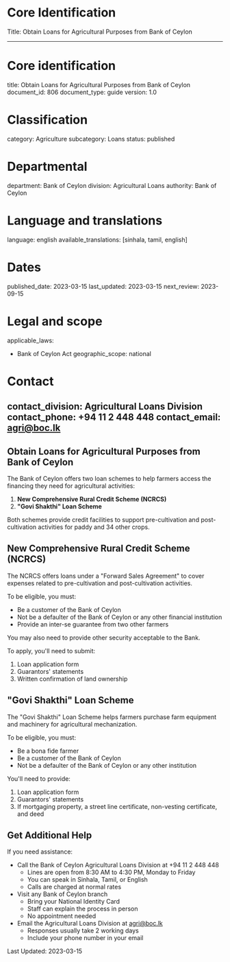 # Core Identification
Title: Obtain Loans for Agricultural Purposes from Bank of Ceylon

---
# Core identification
title: Obtain Loans for Agricultural Purposes from Bank of Ceylon
document_id: 806
document_type: guide
version: 1.0

# Classification
category: Agriculture
subcategory: Loans
status: published

# Departmental
department: Bank of Ceylon
division: Agricultural Loans
authority: Bank of Ceylon

# Language and translations
language: english
available_translations: [sinhala, tamil, english]

# Dates
published_date: 2023-03-15
last_updated: 2023-03-15
next_review: 2023-09-15

# Legal and scope
applicable_laws:
  - Bank of Ceylon Act
geographic_scope: national

# Contact
contact_division: Agricultural Loans Division
contact_phone: +94 11 2 448 448
contact_email: agri@boc.lk
---

## Obtain Loans for Agricultural Purposes from Bank of Ceylon

The Bank of Ceylon offers two loan schemes to help farmers access the financing they need for agricultural activities:

1. **New Comprehensive Rural Credit Scheme (NCRCS)**
2. **"Govi Shakthi" Loan Scheme**

Both schemes provide credit facilities to support pre-cultivation and post-cultivation activities for paddy and 34 other crops.

## New Comprehensive Rural Credit Scheme (NCRCS)

The NCRCS offers loans under a "Forward Sales Agreement" to cover expenses related to pre-cultivation and post-cultivation activities.

To be eligible, you must:
- Be a customer of the Bank of Ceylon
- Not be a defaulter of the Bank of Ceylon or any other financial institution
- Provide an inter-se guarantee from two other farmers

You may also need to provide other security acceptable to the Bank.

To apply, you'll need to submit:
1. Loan application form
2. Guarantors' statements
3. Written confirmation of land ownership

## "Govi Shakthi" Loan Scheme

The "Govi Shakthi" Loan Scheme helps farmers purchase farm equipment and machinery for agricultural mechanization.

To be eligible, you must:
- Be a bona fide farmer
- Be a customer of the Bank of Ceylon
- Not be a defaulter of the Bank of Ceylon or any other institution

You'll need to provide:
1. Loan application form
2. Guarantors' statements
3. If mortgaging property, a street line certificate, non-vesting certificate, and deed

## Get Additional Help

If you need assistance:
- Call the Bank of Ceylon Agricultural Loans Division at +94 11 2 448 448
    - Lines are open from 8:30 AM to 4:30 PM, Monday to Friday
    - You can speak in Sinhala, Tamil, or English
    - Calls are charged at normal rates
- Visit any Bank of Ceylon branch
    - Bring your National Identity Card
    - Staff can explain the process in person
    - No appointment needed
- Email the Agricultural Loans Division at agri@boc.lk
    - Responses usually take 2 working days
    - Include your phone number in your email

Last Updated: 2023-03-15